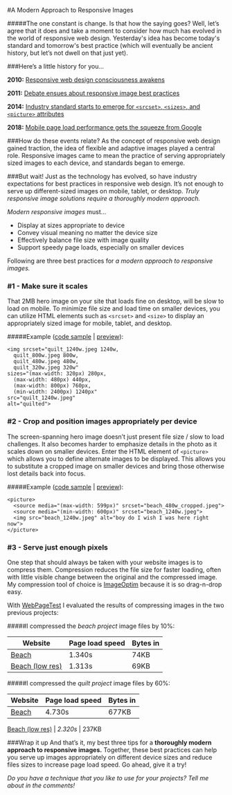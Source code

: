 #A Modern Approach to Responsive Images

#####The one constant is change. Is that how the saying goes? 
Well, let’s agree that it does and take a moment to consider how much has evolved in the world of responsive web design. Yesterday's idea has become today's standard and tomorrow's best practice (which will eventually be ancient history, but let’s not dwell on that just yet).

###Here’s a little history for you...

**2010:** [Responsive web design consciousness awakens](http://alistapart.com/article/responsive-web-design)

**2011:** [Debate ensues about responsive image best practices](https://css-tricks.com/which-responsive-images-solution-should-you-use/)

**2014:** [Industry standard starts to emerge for ```<srcset>```, ```<sizes>```, and ```<picture>``` attributes](https://caniuse.com/#feat=srcset)

**2018:** [Mobile page load performance gets the squeeze from Google](https://techcrunch.com/2018/01/17/google-will-make-page-speed-a-factor-in-mobile-search-ranking-starting-in-july/)

###How do these events relate?
As the concept of responsive web design gained traction, the idea of flexible and adaptive images played a central role. Responsive images came to mean the practice of serving appropriately sized images to each device, and standards began to emerge. 

###But wait! 
Just as the technology has evolved, so have industry expectations for best practices in responsive web design. It’s not enough to serve up different-sized images on mobile, tablet, or desktop. _Truly responsive image solutions require a thoroughly modern approach._

_Modern responsive images_ must…

-	Display at sizes appropriate to device
-	Convey visual meaning no matter the device size
-	Effectively balance file size with image quality
-	Support speedy page loads, especially on smaller devices

Following are three best practices for _a modern approach to responsive images._

### #1 - Make sure it scales
That 2MB hero image on your site that loads fine on desktop, will be slow to load on mobile. To minimize file size and load time on smaller devices, you can utilize HTML elements such as ```<srcset>``` and ```<size>``` to display an appropriately sized image for mobile, tablet, and desktop. 

#####Example ([code sample](https://github.com/trinasch/quilt/blob/master/index.html) | [preview](https://trinasch.github.io/quilt/index.html)):

``` 
<img srcset="quilt_1240w.jpeg 1240w,
  quilt_800w.jpeg 800w, 
  quilt_480w.jpeg 480w, 
  quilt_320w.jpeg 320w"
sizes="(max-width: 320px) 280px, 
  (max-width: 480px) 440px, 
  (max-width: 800px) 760px,
  (min-width: 2400px) 1240px"
src="quilt_1240w.jpeg" 
alt="quilted">
```

### #2 - Crop and position images appropriately per device
The screen-spanning hero image doesn’t just present file size / slow to load challenges. It also becomes harder to emphasize details in the photo as it scales down on smaller devices. Enter the HTML element of ```<picture>``` which allows you to define alternate images to be displayed. This allows you to substitute a cropped image on smaller devices and bring those otherwise lost details back into focus.

#####Example ([code sample](https://github.com/trinasch/beach/blob/master/index.html) | [preview](https://trinasch.github.io/beach/index.html)):

``` 
<picture>
  <source media="(max-width: 599px)" srcset="beach_480w_cropped.jpeg">
  <source media="(min-width: 600px)" srcset="beach_1240w.jpeg">
  <img src="beach_1240w.jpeg" alt="boy do I wish I was here right now">
</picture>
```

### #3 - Serve just enough pixels
One step that should always be taken with your website images is to compress them.  Compression reduces the file size for faster loading, often with little visible change between the original and the compressed image. My compression tool of choice is [ImageOptim](https://imageoptim.com/) because it is so drag-n-drop easy. 

With [WebPageTest](https://www.webpagetest.org/) I evaluated the results of compressing images in the two previous projects:

#####I compressed the _beach project_ image files by 10%:

Website | Page load speed | Bytes in
--- | --- | ---
[Beach](https://trinasch.github.io/beach/index.html) | 1.340s | 74KB
[Beach (low res)](https://trinasch.github.io/beach-low-res/index.html) | 1.313s | 69KB

#####I compressed the _quilt project_ image files by 60%:

Website | Page load speed | Bytes in
--- | --- | ---
[Beach](https://trinasch.github.io/quilt/index.html) | 4.730s | 677KB

[Beach (low res)](https://trinasch.github.io/quilt-low-res/index.html) | *2.320s* | 237KB

###Wrap it up
And that’s it, my best three tips for a **thoroughly modern approach to responsive images.** Together, these best practices can help you serve up images appropriately on different device sizes and reduce files sizes to increase page load speed. Go ahead, give it a try!

_Do you have a technique that you like to use for your projects? Tell me about in the comments!_